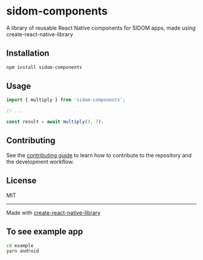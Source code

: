 # sidom-components

A library of reusable React Native components for SIDOM apps, made using create-react-native-library

## Installation

```sh
npm install sidom-components
```

## Usage


```js
import { multiply } from 'sidom-components';

// ...

const result = await multiply(3, 7);
```


## Contributing

See the [contributing guide](CONTRIBUTING.md) to learn how to contribute to the repository and the development workflow.

## License

MIT

---

Made with [create-react-native-library](https://github.com/callstack/react-native-builder-bob)

## To see example app

```sh
cd example
yarn android
```